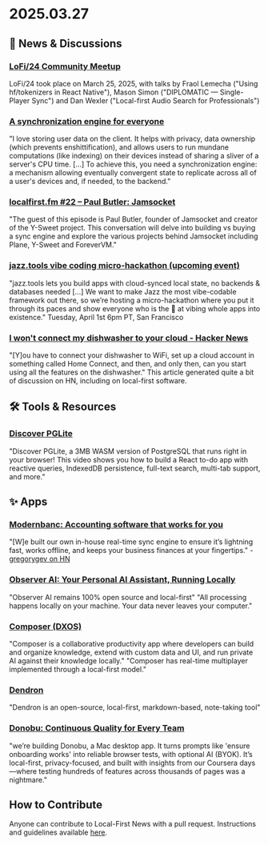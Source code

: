 # 2025.03.27

## 📰 News & Discussions

### [LoFi/24 Community Meetup](https://www.youtube.com/watch?v=EgtNgKsG0-A&list=PLTbD2QA-VMnXFsLbuPGz1H-Najv9MD2-H&index=24)
LoFi/24 took place on March 25, 2025, with talks by Fraol Lemecha ("Using hf/tokenizers in React Native"), Mason Simon ("DIPLOMATIC — Single-Player Sync") and Dan Wexler ("Local-first Audio Search for Professionals")

### [A synchronization engine for everyone](https://greenvitriol.com/posts/sync-engine-for-everyone)
"I love storing user data on the client. It helps with privacy, data ownership (which prevents enshittification), and allows users to run mundane computations (like indexing) on their devices instead of sharing a sliver of a server's CPU time. [...] To achieve this, you need a synchronization engine: a mechanism allowing eventually convergent state to replicate across all of a user's devices and, if needed, to the backend."

### [localfirst.fm #22 – Paul Butler: Jamsocket](https://www.localfirst.fm/22)
"The guest of this episode is Paul Butler, founder of Jamsocket and creator of the Y-Sweet project. This conversation will delve into building vs buying a sync engine and explore the various projects behind Jamsocket including Plane, Y-Sweet and ForeverVM."

### [jazz.tools vibe coding micro‑hackathon (upcoming event)](https://lu.ma/1fru6ldd)
"jazz.tools lets you build apps with cloud-synced local state, no backends & databases needed [...] We want to make Jazz the most vibe-codable framework out there, so we’re hosting a micro-hackathon where you put it through its paces and show everyone who is the 🐐 at vibing whole apps into existence." Tuesday, April 1st 6pm PT, San Francisco

### [I won't connect my dishwasher to your cloud - Hacker News](https://news.ycombinator.com/item?id=43463200)
"[Y]ou have to connect your dishwasher to WiFi, set up a cloud account in something called Home Connect, and then, and only then, can you start using all the features on the dishwasher." This article generated quite a bit of discussion on HN, including on local-first software.


## 🛠️ Tools & Resources

### [Discover PGLite](https://x.com/BetterStackHQ/status/1902360446444687814)
"Discover PGLite, a 3MB WASM version of PostgreSQL that runs right in your browser! This video shows you how to build a React to-do app with reactive queries, IndexedDB persistence, full-text search, multi-tab support, and more."


## ✨ Apps

### [Modernbanc: Accounting software that works for you](https://modernbanc.com/)
"[W]e built our own in-house real-time sync engine to ensure it’s lightning fast, works offline, and keeps your business finances at your fingertips." - [gregorygev on HN](https://news.ycombinator.com/item?id=43414405)

### [Observer AI: Your Personal AI Assistant, Running Locally](https://observer-ai.com/)
"Observer AI remains 100% open source and local-first" "All processing happens locally on your machine. Your data never leaves your computer."

### [Composer (DXOS)](https://docs.dxos.org/composer/)
"Composer is a collaborative productivity app where developers can build and organize knowledge, extend with custom data and UI, and run private AI against their knowledge locally." "Composer has real-time multiplayer implemented through a local-first model."

### [Dendron](https://wiki.dendron.so/)
"Dendron is an open-source, local-first, markdown-based, note-taking tool"

### [Donobu: Continuous Quality for Every Team](https://www.donobu.com/)
"we’re building Donobu, a Mac desktop app. It turns prompts like 'ensure onboarding works' into reliable browser tests, with optional AI (BYOK). It’s local-first, privacy-focused, and built with insights from our Coursera days—where testing hundreds of features across thousands of pages was a nightmare."


## How to Contribute
Anyone can contribute to Local-First News with a pull request. Instructions and guidelines available [here](https://github.com/localfirstnews/localfirstnews).

